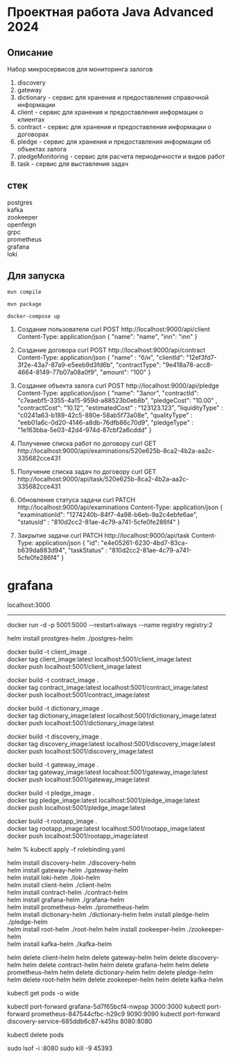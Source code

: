 # Проектная работа Java Advanced 2024

## Описание
Набор микросервисов для мониторинга залогов

1. discovery
2. gateway
3. dictionary - сервис для хранения и предоставления справочной информации 
4. client - сервис для хранения и предоставления информации о клиентах 
5. contract - сервис для хранения и предоставления информации о договорах
6. pledge - сервис для хранения и предоставления информации об объектах залога
7. pledgeMonitoring - сервис для расчета периодичности и видов работ
8. task - сервис для выставления задач

## стек 
postgres  
kafka  
zookeeper  
openfeign    
grpc  
prometheus  
grafana  
loki  

## Для запуска 

```mvn compile```

```mvn package```

```docker-compose up```

1.  Создание пользователя 
curl POST http://localhost:9000/api/client
Content-Type: application/json
{
  "name": "name",
  "inn": "inn"
}

2. Создание договора
curl POST http://localhost:9000/api/contract
Content-Type: application/json
{
  "name" : "б/н",
  "clientId": "12ef3fd7-3f2e-43a7-87a9-e5eeb9d3fd6b",
  "contractType": "9e418a78-acc8-4664-8149-77b07a08a0f9",
  "amount": "100"
}

3.  Создание объекта залога
curl POST http://localhost:9000/api/pledge
Content-Type: application/json
{
    "name": "Залог",
    "contractId": "c7eaebf5-3355-4a15-959d-a88523b0eb8b",
    "pledgeCost": "10.00" ,
    "contractCost": "10.12",
    "estimatedCost" : "123123.123",
    "liquidityType" : "c0241a63-b189-42c5-880e-58ab5f73a08e",
    "qualityType" : "eeb01a6c-0d20-4146-a8db-76dfb86c70d9",
    "pledgeType" : "1e163bba-5e03-42d4-974d-87cbf2a6cddd"
}

4. Получение списка работ по договору
curl GET http://localhost:9000/api/examinations/520e625b-8ca2-4b2a-aa2c-335682cce431

5. Получение списка задач по договору
curl GET http://localhost:9000/api/task/520e625b-8ca2-4b2a-aa2c-335682cce431

6. Обновление статуса задачи
curl PATCH http://localhost:9000/api/examinations
Content-Type: application/json
{
    "examinationId": "1274240b-84f7-4a98-b6eb-9a2c4ebfe6ae",
    "statusId" : "810d2cc2-81ae-4c79-a741-5cfe0fe286f4"
}

7.  Закрытие задачи
curl PATCH http://localhost:9000/api/task
Content-Type: application/json
{
    "id": "e4e05261-6230-4bd7-83ca-b639da883d94",
    "taskStatus" : "810d2cc2-81ae-4c79-a741-5cfe0fe286f4"
}


# grafana
localhost:3000











--------




docker run -d -p 5001:5000 --restart=always --name registry registry:2

helm install prostgres-helm ./postgres-helm


docker build -t client_image .  
docker tag client_image:latest localhost:5001/client_image:latest  
docker push localhost:5001/client_image:latest

docker build -t contract_image .  
docker tag contract_image:latest localhost:5001/contract_image:latest  
docker push localhost:5001/contract_image:latest  

docker build -t dictionary_image .  
docker tag dictionary_image:latest localhost:5001/dictionary_image:latest  
docker push localhost:5001/dictionary_image:latest

docker build -t discovery_image .  
docker tag discovery_image:latest localhost:5001/discovery_image:latest  
docker push localhost:5001/discovery_image:latest  

docker build -t gateway_image .  
docker tag gateway_image:latest localhost:5001/gateway_image:latest  
docker push localhost:5001/gateway_image:latest

docker build -t pledge_image .  
docker tag pledge_image:latest localhost:5001/pledge_image:latest  
docker push localhost:5001/pledge_image:latest

docker build -t rootapp_image .  
docker tag rootapp_image:latest localhost:5001/rootapp_image:latest  
docker push localhost:5001/rootapp_image:latest

helm % kubectl apply -f rolebinding.yaml


helm install discovery-helm ./discovery-helm  
helm install gateway-helm ./gateway-helm  
helm install loki-helm ./loki-helm  
helm install client-helm ./client-helm  
helm install contract-helm ./contract-helm  
helm install grafana-helm ./grafana-helm  
helm install prometheus-helm ./prometheus-helm  
helm install dictionary-helm ./dictionary-helm
helm install pledge-helm ./pledge-helm  
helm install root-helm ./root-helm
helm install zookeeper-helm ./zookeeper-helm  
helm install kafka-helm ./kafka-helm


helm delete client-helm
helm delete gateway-helm
helm delete discovery-helm
helm delete contract-helm
helm delete grafana-helm
helm delete prometheus-helm
helm delete dictionary-helm
helm delete pledge-helm
helm delete root-helm
helm delete zookeeper-helm
helm delete kafka-helm

kubectl get pods -o wide

kubectl port-forward grafana-5d7f65bcf4-nwpsp 3000:3000
kubectl port-forward prometheus-847544cfbc-h29c9 9090:9090
kubectl port-forward discovery-service-685ddb6c87-k45hs 8080:8080

kubectl delete pods 

sudo lsof -i :8080
sudo kill -9 45393
